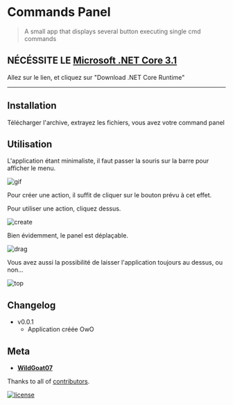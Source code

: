 ﻿# Commands Panel

> A small app that displays several button executing single cmd commands

## NÉCÉSSITE LE [Microsoft .NET Core 3.1](https://dotnet.microsoft.com/download)

Allez sur le lien, et cliquez sur "Download .NET Core Runtime"

---

## Installation

Télécharger l'archive, extrayez les fichiers, vous avez votre command panel

## Utilisation

L'application étant minimaliste, il faut passer la souris sur la barre pour afficher le menu.

![gif](https://i.imgur.com/JReed96.gif)

Pour créer une action, il suffit de cliquer sur le bouton prévu à cet effet.

Pour utiliser une action, cliquez dessus.

![create](https://i.imgur.com/gd8PShl.gif)

Bien évidemment, le panel est déplaçable.

![drag](https://i.imgur.com/cXBR0j3.gif)

Vous avez aussi la possibilité de laisser l'application toujours au dessus, ou non...

![top](https://i.imgur.com/Ji3iJLv.gif)

## Changelog

- v0.0.1
  - Application créée OwO

## Meta

- [**WildGoat07**](https://github.com/WildGoat07)

Thanks to all of [contributors](https://github.com/WildGoat07/CommandsPannel/contributors).

[![license](https://img.shields.io/github/license/WildGoat07/CommandsPannel?style=for-the-badge)](https://github.com/WildGoat07/CommandsPannel/blob/master/LICENSE)

